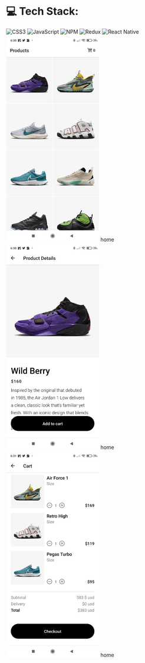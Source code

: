 # 💻 Tech Stack:
![CSS3](https://img.shields.io/badge/css3-%231572B6.svg?style=for-the-badge&logo=css3&logoColor=white) ![JavaScript](https://img.shields.io/badge/javascript-%23323330.svg?style=for-the-badge&logo=javascript&logoColor=%23F7DF1E)  ![NPM](https://img.shields.io/badge/NPM-%23000000.svg?style=for-the-badge&logo=npm&logoColor=white)  ![Redux](https://img.shields.io/badge/redux-%23593d88.svg?style=for-the-badge&logo=redux&logoColor=white) 
![React Native](https://img.shields.io/badge/react_native-%2320232a.svg?style=for-the-badge&logo=react&logoColor=%2361DAFB)
<img src="images/Screenshot_2023-04-07-06-30-33-018_com.zangets404.NikeApp.jpg" alt="Image" style="width: 50%;">
home
<img src="images/Screenshot_2023-04-07-06-30-46-193_com.zangets404.NikeApp.jpg" alt="Image" style="width: 50%;">
home
<img src="images/Screenshot_2023-04-07-06-31-02-671_com.zangets404.NikeApp.jpg" alt="Image" style="width: 50%;">
home





